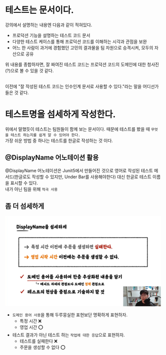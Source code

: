 # 테스트는 문서이다.
강의에서 설명하는 내용엔 다음과 같이 적혀있다.
* 프로덕션 기능을 설명하는 테스트 코드 문서
* 다양한 테스트 케이스를 통해 프로덕션 코드를 이해하는 시각과 관점을 보완
* 어느 한 사람이 과거에 경험했던 고민의 결과물을 팀 차원으로 승격시켜, 모두의 자산으로 공유

위 내용를 종합하자면, 잘 짜여진 테스트 코드는 프로덕션 코드의 도메인에 대한 청사진(?)으로 볼 수 있을 것 같다.</br></br>

이전에 "잘 작성된 테스트 코드는 인수인계 문서로 사용할 수 있다."라는 말을 어디선가 들은 것 같다.

# 테스트명을 섬세하게 작성한다.
위에서 말했듯이 테스트는 팀원들이 함께 보는 문서이다. 때문에 테스트를 봤을 때 `무엇을 테스트 하는지를 쉽게 알 수 있어야 한다.`</br>
가장 쉬운 방법 중 하나는 테스트를 한글로 작성하는 것 이다.</br>
## @DisplayName 어노테이션 활용
@DisplayName 어노테이션은 Junit5에서 만들어진 것으로 영어로 작성된 테스트 메서드(한글로도 작성할 수 있지만, Under Bar를 사용해야한다) 대신 한글로 테스트 이름을 표시할 수 있다.</br>
내가 아닌 팀을 위해 `적극 사용`

## 좀 더 섬세하게
![img.png](img.png)
* `도메인 용어 사용`을 통해 두루뭉실한 표현보단 명확하게 표현하자.
  * 특정 시간 ❌
  * 영업 시간 ⭕
* 테스트 결과가 아닌 테스트 하는 `작업에 대한 응답`으로 표현하자.
  * 테스트를 실패한다 ❌
  * 주문을 생성할 수 없다 ⭕